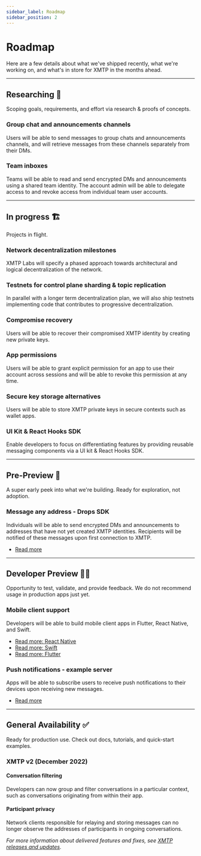 ```yaml
---
sidebar_label: Roadmap
sidebar_position: 2
---
```


# Roadmap

Here are a few details about what we've shipped recently, what we're working on, and what's in store for XMTP in the months ahead.

---

## Researching 🔬

Scoping goals, requirements, and effort via research & proofs of concepts.

### Group chat and announcements channels

Users will be able to send messages to group chats and announcements channels, and will retrieve messages from these channels separately from their DMs.

### Team inboxes

Teams will be able to read and send encrypted DMs and announcements using a shared team identity. The account admin will be able to delegate access to and revoke access from individual team user accounts.

---

## In progress 🏗️

Projects in flight.

### Network decentralization milestones

XMTP Labs will specify a phased approach towards architectural and logical decentralization of the network.

### Testnets for control plane sharding & topic replication

In parallel with a longer term decentralization plan, we will also ship testnets implementing code that contributes to progressive decentralization.

### Compromise recovery

Users will be able to recover their compromised XMTP identity by creating new private keys.

### App permissions

Users will be able to grant explicit permission for an app to use their account across sessions and will be able to revoke this permission at any time.

### Secure key storage alternatives

Users will be able to store XMTP private keys in secure contexts such as wallet apps.

### UI Kit & React Hooks SDK

Enable developers to focus on differentiating features by providing reusable messaging components via a UI kit & React Hooks SDK.

---

## Pre-Preview 👀

A super early peek into what we're building. Ready for exploration, not adoption.

### Message any address - Drops SDK

Individuals will be able to send encrypted DMs and announcements to addresses that have not yet created XMTP identities. Recipients will be notified of these messages upon first connection to XMTP.

- [Read more](https://github.com/xmtp/xmtp-memo-js)

---

## Developer Preview 🧑‍💻

Opportunity to test, validate, and provide feedback. We do not recommend usage in production apps just yet.

### Mobile client support

Developers will be able to build mobile client apps in Flutter, React Native, and Swift.

- [Read more: React Native](https://github.com/xmtp/xmtp-js/issues/170)
- [Read more: Swift](https://github.com/xmtp/xmtp-ios/issues/7)
- [Read more: Flutter](https://github.com/xmtp/xmtp-flutter/issues/4)

### Push notifications - example server

Apps will be able to subscribe users to receive push notifications to their devices upon receiving new messages.

- [Read more](https://github.com/xmtp/example-notification-server-go)

---

## General Availability ✅

Ready for production use. Check out docs, tutorials, and quick-start examples.

### XMTP v2 (December 2022)

#### Conversation filtering

Developers can now group and filter conversations in a particular context, such as conversations originating from within their app.

#### Participant privacy

Network clients responsible for relaying and storing messages can no longer observe the addresses of participants in ongoing conversations.

_For more information about delivered features and fixes, see [XMTP releases and updates](/docs/dev-concepts/xmtp-releases)._

<!--
## Researching

Read the [XMTP litepaper]() to learn about key concepts on XMTP's research roadmap.
-->
